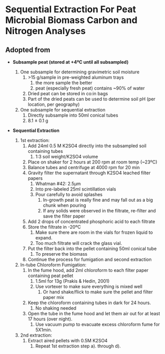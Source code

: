 Sequential Extraction For Peat Microbial Biomass Carbon and Nitrogen Analyses
==============
Adopted from 
------------

+ **Subsample peat (stored at +4ºC until all subsampled)**  
    1. One subsample for determining gravimetric soil moisture  
        1. \>15 g/sample in pre-weighted aluminum trays   
            1. the more sample the better   
            2. peat (especially fresh peat) contains ~90% of water   
        2. Dried peat can be stored in co:in bags   
        3. Part of the dried peats can be used to determine soil pH (per location, per geography)   
    2. One subsample for sequential extraction   
        1. Directly subsample into 50ml conical tubes
        2. 8.1 ± 0.1 g    

+ **Sequential Extraction**    
    1. 1st extraction:   
        1. Add 24ml 0.5 M K2SO4 directly into the subsampled soil containing tubes   
            1. 1:3 soil weight/K2SO4 volume   
        2. Place on shaker for 2 hours at 200 rpm at room temp (~23ºC)   
        3. Balance tubes and centrifuge at 4000 rpm for 20 min   
        4. Gravity filter the supernatant through K2SO4 leached filter papers   
            1. Whatman #42: 2.5μm   
            2. Into pre-labeled 25ml scintillation vials   
            3. Pour carefully to avoid splashes  
                1. In-growth peat is really fine and may fall out as a big chunk when pouring   
                2. If any solids were observed in the filtrate, re-filter and save the filter paper   
        5. Add 2 drops of concentrated phosphoric acid to each filtrate   
        6. Store the filtrate in -20ºC   
            1. Make sure there are room in the vials for frozen liquid to expand.  
            2. Too much filtrate will crack the glass vial.   
        7. Put the filter back into the pellet containing 50ml conical tube   
            1. To preserve the biomass   
        8. Continue the process for fumigation and second extraction   
    2. In-tube Chloroform Fumigation:   
        1. In the fume hood, add 2ml chloroform to each filter paper containing peat pellet    
            1. 1.5ml for 13g (Prakis & Hedin, 2001)   
            2. Use vortexer to make sure everything is mixed well   
                1. Or hand shake/flick to make sure the pellet and filter paper mix   
        2. Keep the chloroform containing tubes in dark for 24 hours.   
            1. No shaking needed  
        3. Open the tube in the fume hood and let them air out for at least 17 hours (over night).    
            1. Use vacuum pump to evacuate excess chloroform fume for 5X1min.   
    3. 2nd extraction:   
        1. Extract aired pellets with 0.5M K2SO4   
            1. Repeat 1st extraction step a). through d).   

